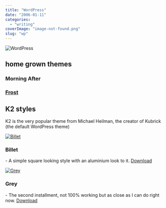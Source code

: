 ```yaml
---
title: "WordPress"
date: "2006-01-11"
categories: 
  - "writing"
coverImage: "image-not-found.png"
slug: "wp"
---
```


![WordPress](/images/wordpress-logo.png)

## home grown themes

### Morning After

### [Frost](http://www.shibbyonline.co.uk/media/wp/frost/ "Frost")

## K2 styles

K2 is the very popular theme from Michael Heilman, the creator of Kubrick (the default WordPress theme)

[![Billet](/images/85545116_11aa7512e9_s.jpg)](http://www.flickr.com/photos/funkylarma/85545116/ "Billet")

### Billet

\- A simple square looking style with an aluminium look to it. [Download](http://www.shibbyonline.co.uk/assets/downloads/billet.zip)

[![Grey](/images/83449768_77be996095_s.jpg)](http://www.flickr.com/photos/funkylarma/83449768/ "Grey")

### Grey

\- The second installment, not 100% working but as close as I can do right now. [Download](http://www.shibbyonline.co.uk/assets/downloads/grey.zip)
